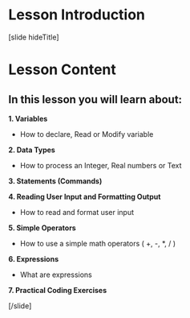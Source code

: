 # Lesson Introduction
[slide hideTitle]

# Lesson Content

## In this lesson you will learn about:

**1. Variables**

- How to declare, Read or Modify variable

**2. Data Types**

- How to process an Integer, Real numbers or Text

**3. Statements (Commands)**

**4. Reading User Input and Formatting Output**

- How to read and format user input

**5. Simple Operators**

- How to use a simple math operators ( +, -, *, / )

**6. Expressions** 

- What are expressions

**7. Practical Coding Exercises**

[/slide]